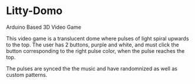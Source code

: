 # Litty-Domo
Arduino Based 3D Video Game

This video game is a translucent dome where pulses of light spiral upwards to the top. The user has 2 buttons, 
purple and white, and must click the button corresponding to the right pulse color, when the pulse reaches the top.

The pulses are synced the the music and have randomnized as well as custom patterns.
